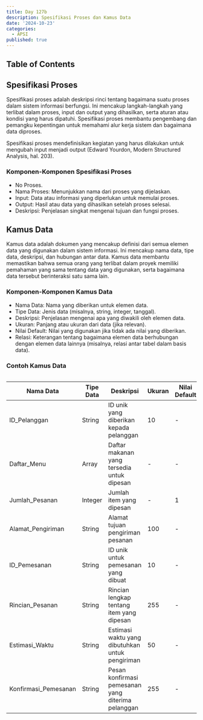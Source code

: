 ```yaml
---
title: Day 127b
description: Spesifikasi Proses dan Kamus Data
date: '2024-10-23'
categories:
  - APSI
published: true
---
```


## Table of Contents

## Spesifikasi Proses

Spesifikasi proses adalah deskripsi rinci tentang bagaimana suatu proses dalam sistem informasi berfungsi. Ini mencakup langkah-langkah yang terlibat dalam proses, input dan output yang dihasilkan, serta aturan atau kondisi yang harus dipatuhi. Spesifikasi proses membantu pengembang dan pemangku kepentingan untuk memahami alur kerja sistem dan bagaimana data diproses.

Spesifikasi proses mendefinisikan kegiatan yang harus dilakukan untuk mengubah input menjadi output (Edward Yourdon, Modern Structured Analysis, hal. 203).

### Komponen-Komponen Spesifikasi Proses

- No Proses.
- Nama Proses: Menunjukkan nama dari proses yang dijelaskan.
- Input: Data atau informasi yang diperlukan untuk memulai proses.
- Output: Hasil atau data yang dihasilkan setelah proses selesai.
- Deskripsi: Penjelasan singkat mengenai tujuan dan fungsi proses.

## Kamus Data

Kamus data adalah dokumen yang mencakup definisi dari semua elemen data yang digunakan dalam sistem informasi. Ini mencakup nama data, tipe data, deskripsi, dan hubungan antar data. Kamus data membantu memastikan bahwa semua orang yang terlibat dalam proyek memiliki pemahaman yang sama tentang data yang digunakan, serta bagaimana data tersebut berinteraksi satu sama lain.

### Komponen-Komponen Kamus Data

- Nama Data: Nama yang diberikan untuk elemen data.
- Tipe Data: Jenis data (misalnya, string, integer, tanggal).
- Deskripsi: Penjelasan mengenai apa yang diwakili oleh elemen data.
- Ukuran: Panjang atau ukuran dari data (jika relevan).
- Nilai Default: Nilai yang digunakan jika tidak ada nilai yang diberikan.
- Relasi: Keterangan tentang bagaimana elemen data berhubungan dengan elemen data lainnya (misalnya, relasi antar tabel dalam basis data).

### Contoh Kamus Data

<div style="overflow-x: scroll">

| Nama Data            | Tipe Data | Deskripsi                                          | Ukuran | Nilai Default | Relasi                               |
| -------------------- | --------- | -------------------------------------------------- | ------ | ------------- | ------------------------------------ |
| ID_Pelanggan         | String    | ID unik yang diberikan kepada pelanggan            | 10     | -             | Menghubungkan dengan tabel Pelanggan |
| Daftar_Menu          | Array     | Daftar makanan yang tersedia untuk dipesan         | -      | -             | -                                    |
| Jumlah_Pesanan       | Integer   | Jumlah item yang dipesan                           | -      | 1             | -                                    |
| Alamat_Pengiriman    | String    | Alamat tujuan pengiriman pesanan                   | 100    | -             | -                                    |
| ID_Pemesanan         | String    | ID unik untuk pemesanan yang dibuat                | 10     | -             | Menghubungkan dengan tabel Pemesanan |
| Rincian_Pesanan      | String    | Rincian lengkap tentang item yang dipesan          | 255    | -             | -                                    |
| Estimasi_Waktu       | String    | Estimasi waktu yang dibutuhkan untuk pengiriman    | 50     | -             | -                                    |
| Konfirmasi_Pemesanan | String    | Pesan konfirmasi pemesanan yang diterima pelanggan | 255    | -             | -                                    |

</div>
